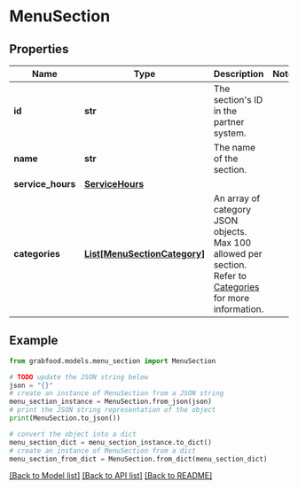 # MenuSection


## Properties

Name | Type | Description | Notes
------------ | ------------- | ------------- | -------------
**id** | **str** | The section&#39;s ID in the partner system.  | 
**name** | **str** | The name of the section. | 
**service_hours** | [**ServiceHours**](ServiceHours.md) |  | 
**categories** | [**List[MenuSectionCategory]**](MenuSectionCategory.md) | An array of category JSON objects. Max 100 allowed per section. Refer to [Categories](#categories) for more information. | 

## Example

```python
from grabfood.models.menu_section import MenuSection

# TODO update the JSON string below
json = "{}"
# create an instance of MenuSection from a JSON string
menu_section_instance = MenuSection.from_json(json)
# print the JSON string representation of the object
print(MenuSection.to_json())

# convert the object into a dict
menu_section_dict = menu_section_instance.to_dict()
# create an instance of MenuSection from a dict
menu_section_from_dict = MenuSection.from_dict(menu_section_dict)
```
[[Back to Model list]](../README.md#documentation-for-models) [[Back to API list]](../README.md#documentation-for-api-endpoints) [[Back to README]](../README.md)


